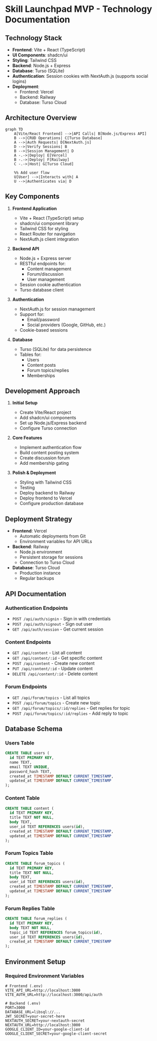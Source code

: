 # Skill Launchpad MVP - Technology Documentation

## Technology Stack
- **Frontend**: Vite + React (TypeScript)
- **UI Components**: shadcn/ui
- **Styling**: Tailwind CSS
- **Backend**: Node.js + Express
- **Database**: Turso (SQLite)
- **Authentication**: Session cookies with NextAuth.js (supports social logins)
- **Deployment**:
  - Frontend: Vercel
  - Backend: Railway
  - Database: Turso Cloud

## Architecture Overview
```mermaid
graph TD
    A[Vite/React Frontend] -->|API Calls| B[Node.js/Express API]
    B -->|CRUD Operations| C[Turso Database]
    A -->|Auth Requests| D[NextAuth.js]
    D -->|Verify Sessions| B
    B -->|Session Management| D
    A -.->|Deploy| E[Vercel]
    B -.->|Deploy| F[Railway]
    C -.->|Host| G[Turso Cloud]
    
    %% Add user flow
    U[User] -->|Interacts with| A
    U -->|Authenticates via| D
```

## Key Components
1. **Frontend Application**
   - Vite + React (TypeScript) setup
   - shadcn/ui component library
   - Tailwind CSS for styling
   - React Router for navigation
   - NextAuth.js client integration

2. **Backend API**
   - Node.js + Express server
   - RESTful endpoints for:
     - Content management
     - Forum/discussion
     - User management
   - Session cookie authentication
   - Turso database client

3. **Authentication**
   - NextAuth.js for session management
   - Support for:
     - Email/password
     - Social providers (Google, GitHub, etc.)
   - Cookie-based sessions

4. **Database**
   - Turso (SQLite) for data persistence
   - Tables for:
     - Users
     - Content posts
     - Forum topics/replies
     - Memberships

## Development Approach
1. **Initial Setup**
   - Create Vite/React project
   - Add shadcn/ui components
   - Set up Node.js/Express backend
   - Configure Turso connection

2. **Core Features**
   - Implement authentication flow
   - Build content posting system
   - Create discussion forum
   - Add membership gating

3. **Polish & Deployment**
   - Styling with Tailwind CSS
   - Testing
   - Deploy backend to Railway
   - Deploy frontend to Vercel
   - Configure production database

## Deployment Strategy
- **Frontend**: Vercel
  - Automatic deployments from Git
  - Environment variables for API URLs
- **Backend**: Railway
  - Node.js environment
  - Persistent storage for sessions
  - Connection to Turso Cloud
- **Database**: Turso Cloud
  - Production instance
  - Regular backups

## API Documentation

### Authentication Endpoints
- `POST /api/auth/signin` - Sign in with credentials
- `POST /api/auth/signout` - Sign out user
- `GET /api/auth/session` - Get current session

### Content Endpoints
- `GET /api/content` - List all content
- `GET /api/content/:id` - Get specific content
- `POST /api/content` - Create new content
- `PUT /api/content/:id` - Update content
- `DELETE /api/content/:id` - Delete content

### Forum Endpoints
- `GET /api/forum/topics` - List all topics
- `POST /api/forum/topics` - Create new topic
- `GET /api/forum/topics/:id/replies` - Get replies for topic
- `POST /api/forum/topics/:id/replies` - Add reply to topic

## Database Schema

### Users Table
```sql
CREATE TABLE users (
  id TEXT PRIMARY KEY,
  name TEXT,
  email TEXT UNIQUE,
  password_hash TEXT,
  created_at TIMESTAMP DEFAULT CURRENT_TIMESTAMP,
  updated_at TIMESTAMP DEFAULT CURRENT_TIMESTAMP
);
```

### Content Table
```sql
CREATE TABLE content (
  id TEXT PRIMARY KEY,
  title TEXT NOT NULL,
  body TEXT,
  user_id TEXT REFERENCES users(id),
  created_at TIMESTAMP DEFAULT CURRENT_TIMESTAMP,
  updated_at TIMESTAMP DEFAULT CURRENT_TIMESTAMP
);
```

### Forum Topics Table
```sql
CREATE TABLE forum_topics (
  id TEXT PRIMARY KEY,
  title TEXT NOT NULL,
  body TEXT,
  user_id TEXT REFERENCES users(id),
  created_at TIMESTAMP DEFAULT CURRENT_TIMESTAMP,
  updated_at TIMESTAMP DEFAULT CURRENT_TIMESTAMP
);
```

### Forum Replies Table
```sql
CREATE TABLE forum_replies (
  id TEXT PRIMARY KEY,
  body TEXT NOT NULL,
  topic_id TEXT REFERENCES forum_topics(id),
  user_id TEXT REFERENCES users(id),
  created_at TIMESTAMP DEFAULT CURRENT_TIMESTAMP
);
```

## Environment Setup

### Required Environment Variables
```
# Frontend (.env)
VITE_API_URL=http://localhost:3000
VITE_AUTH_URL=http://localhost:3000/api/auth

# Backend (.env)
PORT=3000
DATABASE_URL=libsql://...
JWT_SECRET=your-secret-here
NEXTAUTH_SECRET=your-nextauth-secret
NEXTAUTH_URL=http://localhost:3000
GOOGLE_CLIENT_ID=your-google-client-id
GOOGLE_CLIENT_SECRET=your-google-client-secret